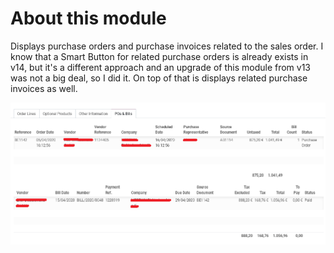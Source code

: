 # About this module

Displays purchase orders and purchase invoices related to the sales order.
I know that a Smart Button for related purchase orders is already exists in v14, but it's a different approach and an upgrade of this module from v13 was not a big deal, so I did it. On top of that is displays related purchase invoices as well.

![Sales Order related PO and invoice](static/description/screenshot.png)
